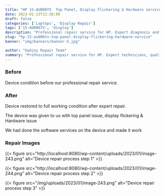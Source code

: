```yaml
---
title: "HP 15-AU006TX  Top Panel, Display Flickering & Hardware service"
date: 2023-01-23T12:38:09
draft: false
categories: ['Laptops', 'Display Repair']
tags: ['15-AU006TX', 'display']
description: "Professional repair service for HP. Expert diagnosis and quality repairs in Bangalore."
slug: "hp-15-au006tx-top-panel-display-flickering-hardware-service"
banner: "img/banners/banner-5.jpg"

author: "Gadjoy Repair Team"
summary: "Professional repair service for HP. Expert technicians, quality parts, warranty included."
---
```


### Before

Device condition before our professional repair service.

### After

Device restored to full working condition after expert repair.

The device was given to us with top panel issue, display flickering & Hardware issue

We had done the software services on the device and made it work

### Repair Images

{{< figure src="http://localhost:8080/wp-content/uploads/2023/01/image-243.png" alt="Device repair process step 1" >}}

{{< figure src="http://localhost:8080/wp-content/uploads/2023/01/image-244.png" alt="Device repair process step 2" >}}

{{< figure src="/img/uploads/2023/01/image-243.png" alt="Device repair process step 3" >}}

